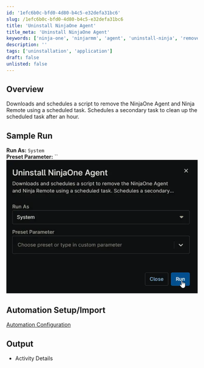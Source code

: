 ```yaml
---
id: '1efc6b0c-bfd0-4d80-b4c5-e32defa31bc6'
slug: /1efc6b0c-bfd0-4d80-b4c5-e32defa31bc6
title: 'Uninstall NinjaOne Agent'
title_meta: 'Uninstall NinjaOne Agent'
keywords: ['ninja-one', 'ninjarmm', 'agent', 'uninstall-ninja', 'remove-ninja', 'uninstall-ninjaone-agent']
description: ''
tags: ['uninstallation', 'application']
draft: false
unlisted: false
---
```


## Overview

Downloads and schedules a script to remove the NinjaOne Agent and Ninja Remote using a scheduled task.
Schedules a secondary task to clean up the scheduled task after an hour.

## Sample Run

**Run As:** `System`  
**Preset Parameter:** ``  
![Image1](../../../static/img/docs/1efc6b0c-bfd0-4d80-b4c5-e32defa31bc6/image1.webp)

## Automation Setup/Import

[Automation Configuration](https://github.com/ProVal-Tech/ninjarmm/blob/main/scripts/uninstall-ninjaone-agent.ps1)

## Output

- Activity Details  
